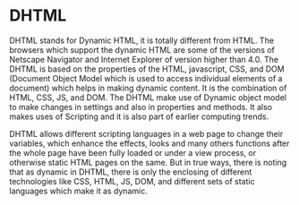 # DHTML

DHTML stands for Dynamic HTML, it is totally different from HTML. The browsers which support the dynamic HTML are some of the versions of Netscape Navigator and Internet Explorer of version higher than 4.0. The DHTML is based on the properties of the HTML, javascript, CSS, and DOM (Document Object Model which is used to access individual elements of a document) which helps in making dynamic content. It is the combination of HTML, CSS, JS, and DOM. The DHTML make use of Dynamic object model to make changes in settings and also in properties and methods. It also makes uses of Scripting and it is also part of earlier computing trends.

DHTML allows different scripting languages in a web page to change their variables, which enhance the effects, looks and many others functions after the whole page have been fully loaded or under a view process, or otherwise static HTML pages on the same. But in true ways, there is noting that as dynamic in DHTML, there is only the enclosing of different technologies like CSS, HTML, JS, DOM, and different sets of static languages which make it as dynamic.
